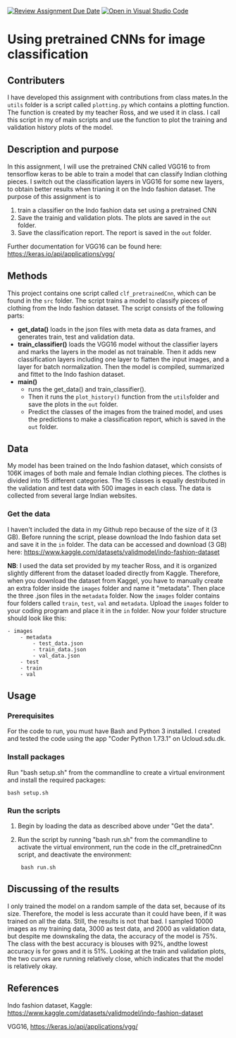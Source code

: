 [![Review Assignment Due Date](https://classroom.github.com/assets/deadline-readme-button-24ddc0f5d75046c5622901739e7c5dd533143b0c8e959d652212380cedb1ea36.svg)](https://classroom.github.com/a/Aj7Sf-j_)
[![Open in Visual Studio Code](https://classroom.github.com/assets/open-in-vscode-718a45dd9cf7e7f842a935f5ebbe5719a5e09af4491e668f4dbf3b35d5cca122.svg)](https://classroom.github.com/online_ide?assignment_repo_id=10866147&assignment_repo_type=AssignmentRepo)
# Using pretrained CNNs for image classification

## Contributers
I have developed this assignment with contributions from class mates.In the ```utils``` folder is a script called ```plotting.py``` which contains a plotting function. The function is created by my teacher Ross, and we used it in class. I call this script in my of main scripts and use the function to plot the training and validation history plots of the model.

## Description and purpose
In this assignment, I will use the pretrained CNN called VGG16 to from tensorflow keras to be able to train a model that can classify Indian clothing pieces. I switch out the classification layers in VGG16 for some new layers, to obtain better results when trianing it on the Indo fashion dataset. 
The purpose of this assignment is to 
   
1) train a classifier on the Indo fashion data set using a pretrained CNN
2) Save the trainig and validation plots. The plots are saved in the  ```out``` folder. 
3) Save the classification report. The report is saved in the ```out``` folder. 

Further documentation for VGG16 can be found here: https://keras.io/api/applications/vgg/ 

## Methods

This project contains one script called ```clf_pretrainedCnn```, which can be found in the ```src``` folder. The script trains a model to classify pieces of clothing from the  Indo fashion dataset. The script consists of the following parts:

- __get_data()__ loads in the json files with meta data as data frames, and generates train, test and validation data. 
- __train_classifier()__ loads the VGG16 model without the classifier layers and marks the layers in the model as not trainable. Then it adds new classification layers including one layer to flatten the input images, and a layer for batch normalization. Then the model is compiled, summarized and fittet to the Indo fashion dataset. 
- __main()__ 
    - runs the get_data() and train_classifier(). 
    - Then it runs the ```plot_history()``` function from the ```utils```folder and save the plots in the ```out``` folder. 
    - Predict the classes of the images from the trained model, and uses the predictions to make a classification report, which is saved in the ```out``` folder. 

## Data
My model has been trained on the Indo fashion dataset, which consists of 106K images of both male and female Indian clothing pieces. The clothes is divided into 15 different categories. The 15 classes is equally destributed in the validation and test data with 500 images in each class. The data is collected from several large Indian websites.

### Get the data
I haven't included the data in my Github repo because of the size of it (3 GB). Before running the script, please download the Indo fashion data set and save it in the ```in``` folder. 
The data can be accessed and download (3 GB) here: https://www.kaggle.com/datasets/validmodel/indo-fashion-dataset 

__NB__: I used the data set provided by my teacher Ross, and it is organized slightly different from the dataset loaded directly from Kaggle. Therefore, when you download the dataset from  Kaggel, you have to manually create an extra folder inside the ```images``` folder and name it "metadata". Then place the three .json files in the ```metadata``` folder. Now the ```images``` folder contains four folders called ```train```, ```test```, ```val``` and ```metadata```. 
Upload the ```images``` folder to your coding program and place it in the ```in``` folder. Now your folder structure should look like this:

```
- images
    - metadata
        - test_data.json
        - train_data.json
        - val_data.json
    - test
    - train
    - val
```
    
## Usage
### Prerequisites
For the code to run, you must have Bash and Python 3 installed. I created and tested the code using the app "Coder Python 1.73.1" on Ucloud.sdu.dk. 

### Install packages
Run "bash setup.sh" from the commandline to create a virtual environment and install the required packages:
    
    bash setup.sh

### Run the scripts
1) Begin by loading the data as described above under "Get the data". 
2) Run the script by running "bash run.sh" from the commandline to activate the virtual environment, run the code in the clf_pretrainedCnn script, and deactivate the environment:

        bash run.sh

## Discussing of the results
I only trained the model on a random sample of the data set, because of its size. Therefore, the model is less accurate than it could have been, if it was trained on all the data. Still, the results is not that bad. I sampled 10000 images as my training data, 3000 as test data, and 2000 as validation data, but despite me downskaling the data, the accuracy of the model is 75%. The class with the best accuracy is blouses with 92%, andthe lowest accuracy is for gows and it is 51%. Looking at the train and validation plots, the two curves are running relatively close, which indicates that the model is relatively okay. 

## References
Indo fashion dataset, Kaggle: https://www.kaggle.com/datasets/validmodel/indo-fashion-dataset

VGG16, https://keras.io/api/applications/vgg/ 

